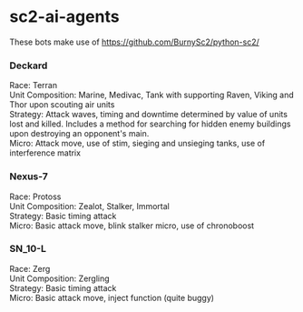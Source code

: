 # sc2-ai-agents
These bots make use of https://github.com/BurnySc2/python-sc2/


### Deckard

Race: Terran    
Unit Composition: Marine, Medivac, Tank with supporting Raven, Viking and Thor upon scouting air units    
Strategy: Attack waves, timing and downtime determined by value of units lost and killed. Includes a method for searching for hidden enemy buildings upon destroying an opponent's main.    
Micro: Attack move, use of stim, sieging and unsieging tanks, use of interference matrix


### Nexus-7

Race: Protoss    
Unit Composition: Zealot, Stalker, Immortal    
Strategy: Basic timing attack    
Micro: Basic attack move, blink stalker micro, use of chronoboost


### SN_10-L

Race: Zerg    
Unit Composition: Zergling    
Strategy: Basic timing attack    
Micro: Basic attack move, inject function (quite buggy)
